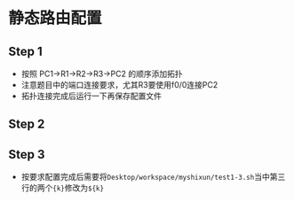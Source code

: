 # 静态路由配置

## Step 1

- 按照 PC1$\to$R1$\to$R2$\to$R3$\to$PC2 的顺序添加拓扑
- 注意题目中的端口连接要求，尤其R3要使用f0/0连接PC2
- 拓扑连接完成后运行一下再保存配置文件

## Step 2

## Step 3

- 按要求配置完成后需要将`Desktop/workspace/myshixun/test1-3.sh`当中第三行的两个`{k}`修改为`${k}`